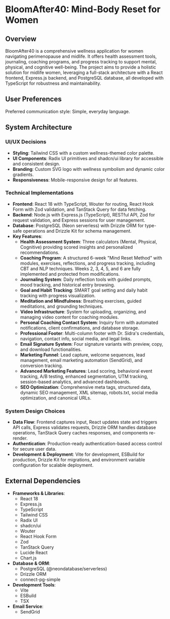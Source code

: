 # BloomAfter40: Mind-Body Reset for Women

## Overview

BloomAfter40 is a comprehensive wellness application for women navigating perimenopause and midlife. It offers health assessment tools, journaling, coaching programs, and progress tracking to support mental, physical, and cognitive well-being. The project aims to provide a holistic solution for midlife women, leveraging a full-stack architecture with a React frontend, Express.js backend, and PostgreSQL database, all developed with TypeScript for robustness and maintainability.

## User Preferences

Preferred communication style: Simple, everyday language.

## System Architecture

### UI/UX Decisions
- **Styling**: Tailwind CSS with a custom wellness-themed color palette.
- **UI Components**: Radix UI primitives and shadcn/ui library for accessible and consistent design.
- **Branding**: Custom SVG logo with wellness symbolism and dynamic color gradients.
- **Responsiveness**: Mobile-responsive design for all features.

### Technical Implementations
- **Frontend**: React 18 with TypeScript, Wouter for routing, React Hook Form with Zod validation, and TanStack Query for data fetching.
- **Backend**: Node.js with Express.js (TypeScript), RESTful API, Zod for request validation, and Express sessions for user management.
- **Database**: PostgreSQL (Neon serverless) with Drizzle ORM for type-safe operations and Drizzle Kit for schema management.
- **Key Features**:
    - **Health Assessment System**: Three calculators (Mental, Physical, Cognitive) providing scored insights and personalized recommendations.
    - **Coaching Program**: A structured 6-week "Mind Reset Method" with modules, exercises, reflections, and progress tracking, including CBT and NLP techniques. Weeks 2, 3, 4, 5, and 6 are fully implemented and protected from modifications.
    - **Journaling System**: Daily reflection tools with guided prompts, mood tracking, and historical entry browsing.
    - **Goal and Habit Tracking**: SMART goal setting and daily habit tracking with progress visualization.
    - **Meditation and Mindfulness**: Breathing exercises, guided meditations, and grounding techniques.
    - **Video Infrastructure**: System for uploading, organizing, and managing video content for coaching modules.
    - **Personal Coaching Contact System**: Inquiry form with automated notifications, client confirmations, and database storage.
    - **Professional Footer**: Multi-column footer with Dr. Sidra's credentials, navigation, contact info, social media, and legal links.
    - **Email Signature System**: Four signature variants with preview, copy, and download functionalities.
    - **Marketing Funnel**: Lead capture, welcome sequences, lead management, email marketing automation (SendGrid), and conversion tracking.
    - **Advanced Marketing Features**: Lead scoring, behavioral event tracking, A/B testing, enhanced segmentation, UTM tracking, session-based analytics, and advanced dashboards.
    - **SEO Optimization**: Comprehensive meta tags, structured data, dynamic SEO management, XML sitemap, robots.txt, social media optimization, and canonical URLs.

### System Design Choices
- **Data Flow**: Frontend captures input, React updates state and triggers API calls, Express validates requests, Drizzle ORM handles database operations, TanStack Query caches responses, and components re-render.
- **Authentication**: Production-ready authentication-based access control for secure user data.
- **Development & Deployment**: Vite for development, ESBuild for production, Drizzle Kit for migrations, and environment variable configuration for scalable deployment.

## External Dependencies

- **Frameworks & Libraries**:
    - React 18
    - Express.js
    - TypeScript
    - Tailwind CSS
    - Radix UI
    - shadcn/ui
    - Wouter
    - React Hook Form
    - Zod
    - TanStack Query
    - Lucide React
    - Chart.js
- **Database & ORM**:
    - PostgreSQL (@neondatabase/serverless)
    - Drizzle ORM
    - connect-pg-simple
- **Development Tools**:
    - Vite
    - ESBuild
    - TSX
- **Email Service**:
    - SendGrid